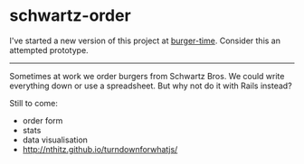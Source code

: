 # schwartz-order

I've started a new version of this project at [burger-time](http://github.com/irisfaraway/burger-time). Consider this an attempted prototype.

---

Sometimes at work we order burgers from Schwartz Bros. We could write everything down or use a spreadsheet. But why not do it with Rails instead?

Still to come:

- order form
- stats
- data visualisation
- http://nthitz.github.io/turndownforwhatjs/

